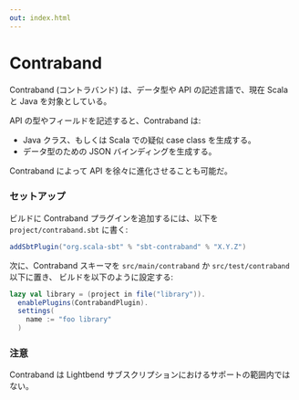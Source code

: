 ```yaml
---
out: index.html
---
```


Contraband
==========

Contraband (コントラバンド) は、データ型や API の記述言語で、現在 Scala と Java を対象としている。

API の型やフィールドを記述すると、Contraband は:

- Java クラス、もしくは Scala での疑似 case class を生成する。
- データ型のための JSON バインディングを生成する。

Contraband によって API を徐々に進化させることも可能だ。

### セットアップ

ビルドに Contraband プラグインを追加するには、以下を `project/contraband.sbt` に書く:

```scala
addSbtPlugin("org.scala-sbt" % "sbt-contraband" % "X.Y.Z")
```

次に、Contraband スキーマを `src/main/contraband` か `src/test/contraband` 以下に置き、
ビルドを以下のように設定する:

```scala
lazy val library = (project in file("library")).
  enablePlugins(ContrabandPlugin).
  settings(
    name := "foo library"
  )
```

### 注意

Contraband は Lightbend サブスクリプションにおけるサポートの範囲内ではない。
